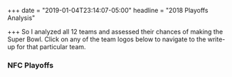+++
date = "2019-01-04T23:14:07-05:00"
headline = "2018 Playoffs Analysis"

+++
So I analyzed all 12 teams and assessed their chances of making the Super Bowl. Click on any of the team logos below to navigate to the write-up for that particular team.

### NFC Playoffs